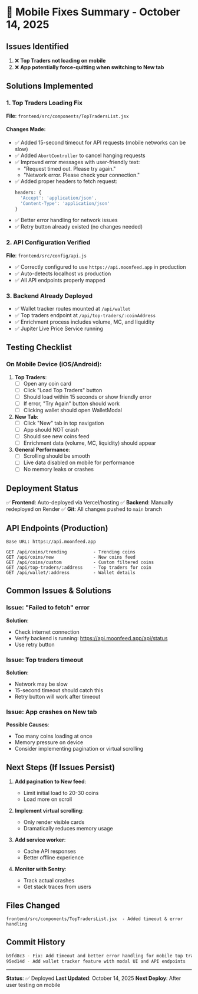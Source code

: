 # 📱 Mobile Fixes Summary - October 14, 2025

## Issues Identified
1. ❌ **Top Traders not loading on mobile**
2. ❌ **App potentially force-quitting when switching to New tab**

## Solutions Implemented

### 1. Top Traders Loading Fix
**File**: `frontend/src/components/TopTradersList.jsx`

#### Changes Made:
- ✅ Added 15-second timeout for API requests (mobile networks can be slow)
- ✅ Added `AbortController` to cancel hanging requests
- ✅ Improved error messages with user-friendly text:
  - "Request timed out. Please try again."
  - "Network error. Please check your connection."
- ✅ Added proper headers to fetch request:
  ```javascript
  headers: {
    'Accept': 'application/json',
    'Content-Type': 'application/json'
  }
  ```
- ✅ Better error handling for network issues
- ✅ Retry button already existed (no changes needed)

### 2. API Configuration Verified
**File**: `frontend/src/config/api.js`

- ✅ Correctly configured to use `https://api.moonfeed.app` in production
- ✅ Auto-detects localhost vs production
- ✅ All API endpoints properly mapped

### 3. Backend Already Deployed
- ✅ Wallet tracker routes mounted at `/api/wallet`
- ✅ Top traders endpoint at `/api/top-traders/:coinAddress`
- ✅ Enrichment process includes volume, MC, and liquidity
- ✅ Jupiter Live Price Service running

## Testing Checklist

### On Mobile Device (iOS/Android):
1. **Top Traders**:
   - [ ] Open any coin card
   - [ ] Click "Load Top Traders" button
   - [ ] Should load within 15 seconds or show friendly error
   - [ ] If error, "Try Again" button should work
   - [ ] Clicking wallet should open WalletModal

2. **New Tab**:
   - [ ] Click "New" tab in top navigation
   - [ ] App should NOT crash
   - [ ] Should see new coins feed
   - [ ] Enrichment data (volume, MC, liquidity) should appear

3. **General Performance**:
   - [ ] Scrolling should be smooth
   - [ ] Live data disabled on mobile for performance
   - [ ] No memory leaks or crashes

## Deployment Status

✅ **Frontend**: Auto-deployed via Vercel/hosting
✅ **Backend**: Manually redeployed on Render
✅ **Git**: All changes pushed to `main` branch

## API Endpoints (Production)

```
Base URL: https://api.moonfeed.app

GET /api/coins/trending          - Trending coins
GET /api/coins/new               - New coins feed  
GET /api/coins/custom            - Custom filtered coins
GET /api/top-traders/:address    - Top traders for coin
GET /api/wallet/:address         - Wallet details
```

## Common Issues & Solutions

### Issue: "Failed to fetch" error
**Solution**: 
- Check internet connection
- Verify backend is running: https://api.moonfeed.app/api/status
- Use retry button

### Issue: Top traders timeout
**Solution**:
- Network may be slow
- 15-second timeout should catch this
- Retry button will work after timeout

### Issue: App crashes on New tab
**Possible Causes**:
- Too many coins loading at once
- Memory pressure on device
- Consider implementing pagination or virtual scrolling

## Next Steps (If Issues Persist)

1. **Add pagination to New feed**:
   - Limit initial load to 20-30 coins
   - Load more on scroll

2. **Implement virtual scrolling**:
   - Only render visible cards
   - Dramatically reduces memory usage

3. **Add service worker**:
   - Cache API responses
   - Better offline experience

4. **Monitor with Sentry**:
   - Track actual crashes
   - Get stack traces from users

## Files Changed

```
frontend/src/components/TopTradersList.jsx  - Added timeout & error handling
```

## Commit History
```bash
b9fd8c3 - Fix: Add timeout and better error handling for mobile top traders loading
95ed14d - Add wallet tracker feature with modal UI and API endpoints
```

---

**Status**: ✅ Deployed
**Last Updated**: October 14, 2025
**Next Deploy**: After user testing on mobile
